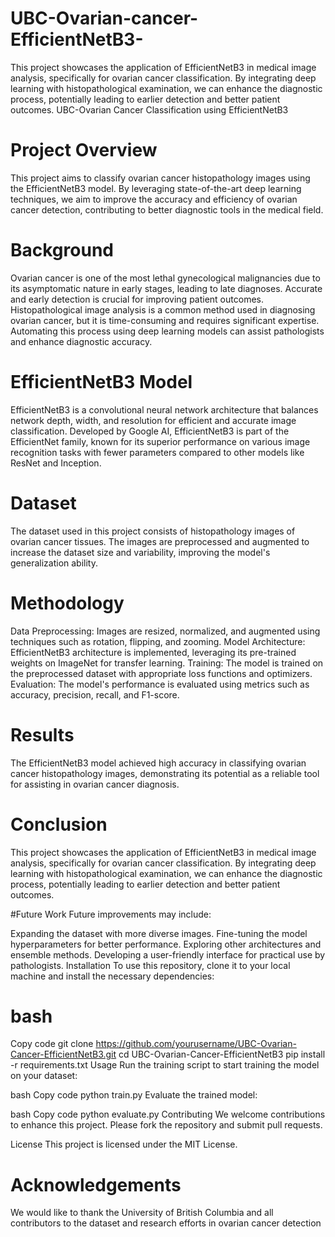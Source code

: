 # UBC-Ovarian-cancer-EfficientNetB3-
This project showcases the application of EfficientNetB3 in medical image analysis, specifically for ovarian cancer classification. By integrating deep learning with histopathological examination, we can enhance the diagnostic process, potentially leading to earlier detection and better patient outcomes.
UBC-Ovarian Cancer Classification using EfficientNetB3
# Project Overview
This project aims to classify ovarian cancer histopathology images using the EfficientNetB3 model. By leveraging state-of-the-art deep learning techniques, we aim to improve the accuracy and efficiency of ovarian cancer detection, contributing to better diagnostic tools in the medical field.

# Background
Ovarian cancer is one of the most lethal gynecological malignancies due to its asymptomatic nature in early stages, leading to late diagnoses. Accurate and early detection is crucial for improving patient outcomes. Histopathological image analysis is a common method used in diagnosing ovarian cancer, but it is time-consuming and requires significant expertise. Automating this process using deep learning models can assist pathologists and enhance diagnostic accuracy.

# EfficientNetB3 Model
EfficientNetB3 is a convolutional neural network architecture that balances network depth, width, and resolution for efficient and accurate image classification. Developed by Google AI, EfficientNetB3 is part of the EfficientNet family, known for its superior performance on various image recognition tasks with fewer parameters compared to other models like ResNet and Inception.

# Dataset
The dataset used in this project consists of histopathology images of ovarian cancer tissues. The images are preprocessed and augmented to increase the dataset size and variability, improving the model's generalization ability.

# Methodology
 Data Preprocessing: Images are resized, normalized, and augmented using techniques such as rotation, flipping, and zooming.
 Model Architecture: EfficientNetB3 architecture is implemented, leveraging its pre-trained weights on ImageNet for transfer learning.
 Training: The model is trained on the preprocessed dataset with appropriate loss functions and optimizers.
 Evaluation: The model's performance is evaluated using metrics such as accuracy, precision, recall, and F1-score.
# Results
The EfficientNetB3 model achieved high accuracy in classifying ovarian cancer histopathology images, demonstrating its potential as a reliable tool for assisting in ovarian cancer diagnosis.

# Conclusion
This project showcases the application of EfficientNetB3 in medical image analysis, specifically for ovarian cancer classification. By integrating deep learning with histopathological examination, we can enhance the diagnostic process, potentially leading to earlier detection and better patient outcomes.

#Future Work
Future improvements may include:

Expanding the dataset with more diverse images.
Fine-tuning the model hyperparameters for better performance.
Exploring other architectures and ensemble methods.
Developing a user-friendly interface for practical use by pathologists.
Installation
To use this repository, clone it to your local machine and install the necessary dependencies:

# bash
Copy code
git clone https://github.com/yourusername/UBC-Ovarian-Cancer-EfficientNetB3.git
cd UBC-Ovarian-Cancer-EfficientNetB3
pip install -r requirements.txt
Usage
Run the training script to start training the model on your dataset:

bash
Copy code
python train.py
Evaluate the trained model:

bash
Copy code
python evaluate.py
Contributing
We welcome contributions to enhance this project. Please fork the repository and submit pull requests.

License
This project is licensed under the MIT License.

# Acknowledgements
We would like to thank the University of British Columbia and all contributors to the dataset and research efforts in ovarian cancer detection
